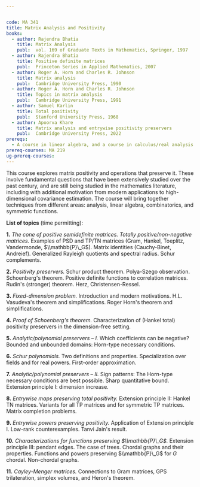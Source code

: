```yaml
---


code: MA 341
title: Matrix Analysis and Positivity  
books:
  - author: Rajendra Bhatia
    title: Matrix Analysis
    publ:  vol. 169 of Graduate Texts in Mathematics, Springer, 1997
  - author: Rajendra Bhatia
    title: Positive definite matrices
    publ:  Princeton Series in Applied Mathematics, 2007
  - author: Roger A. Horn and Charles R. Johnson
    title: Matrix analysis
    publ:  Cambridge University Press, 1990
  - author: Roger A. Horn and Charles R. Johnson
    title: Topics in matrix analysis
    publ:  Cambridge University Press, 1991
  - author: Samuel Karlin
    title: Total positivity
    publ:  Stanford University Press, 1968
  - author: Apoorva Khare
    title: Matrix analysis and entrywise positivity preservers
    publ:  Cambridge University Press, 2022
prereqs:
  - A course in linear algebra, and a course in calculus/real analysis.
prereq-courses: MA 219
ug-prereq-courses: 
---
```




This course explores matrix positivity and operations that preserve it. These involve fundamental questions that have been extensively studied over the past century, and are still being studied in the mathematics literature, including with additional motivation from modern applications to high-dimensional covariance estimation. The course will bring together techniques from different areas: analysis, linear algebra, combinatorics, and symmetric functions.

__List of topics__ (time permitting):

__1.__ _The cone of positive semidefinite matrices. Totally positive/non-negative matrices._
Examples of PSD and TP/TN matrices (Gram, Hankel, Toeplitz, Vandermonde, $\\mathbb{P}\_G$). Matrix identities (Cauchy-Binet, Andreief). Generalized Rayleigh quotients and spectral radius. Schur complements.

__2.__ _Positivity preservers._
Schur product theorem. Polya-Szego observation. Schoenberg's theorem. Positive definite functions to correlation matrices. Rudin's (stronger) theorem. Herz, Christensen-Ressel. 

__3.__ _Fixed-dimension problem._
Introduction and modern motivations. H.L. Vasudeva's theorem and simplifications. Roger Horn's theorem and simplifications.

__4.__ _Proof of Schoenberg's theorem._
Characterization of (Hankel total) positivity preservers in the dimension-free setting.

__5.__ _Analytic/polynomial preservers – I._
Which coefficients can be negative? Bounded and unbounded domains: Horn-type necessary conditions.

__6.__ _Schur polynomials._
Two definitions and properties. Specialization over fields and for real powers. First-order approximation.

__7.__ _Analytic/polynomial preservers – II._
Sign patterns: The Horn-type necessary conditions are best possible. Sharp quantitative bound. Extension principle I: dimension increase.

__8.__ _Entrywise maps preserving total positivity._
Extension principle II: Hankel TN matrices. Variants for all TP matrices and for symmetric TP matrices. Matrix completion problems.

__9.__ _Entrywise powers preserving positivity._
Application of Extension principle I. Low-rank counterexamples. Tanvi Jain's result.

__10.__ _Characterizations for functions preserving $\\mathbb{P}\_G$._
Extension principle III: pendant edges. The case of trees. Chordal graphs and their properties. Functions and powers preserving $\\mathbb{P}\_G$ for $G$ chordal. Non-chordal graphs.

__11.__ _Cayley-Menger matrices._
Connections to Gram matrices, GPS trilateration, simplex volumes, and Heron's theorem.


